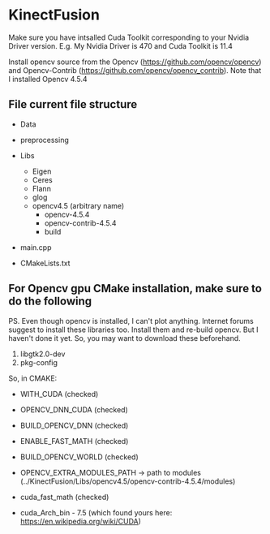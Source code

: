 # KinectFusion

Make sure you have intsalled Cuda Toolkit corresponding to your Nvidia Driver version. E.g. My Nvidia Driver is 470 and Cuda Toolkit is 11.4

Install opencv source from the Opencv (https://github.com/opencv/opencv) and Opencv-Contrib (https://github.com/opencv/opencv_contrib). Note that I installed Opencv 4.5.4

## File current file structure 

- Data
- preprocessing
- Libs
  - Eigen
  - Ceres
  - Flann
  - glog
  - opencv4.5 (arbitrary name) 
    - opencv-4.5.4
    - opencv-contrib-4.5.4
    - build

- main.cpp
- CMakeLists.txt


## For Opencv gpu CMake installation, make sure to do the following

PS. Even though opencv is installed, I can't plot anything. Internet forums suggest to install these libraries too. Install them and re-build opencv. But I haven't done it yet. So, you may want to download these beforehand. 
1. libgtk2.0-dev
2. pkg-config


So, in CMAKE: 

- WITH_CUDA (checked)
- OPENCV_DNN_CUDA (checked)
- BUILD_OPENCV_DNN (checked)
- ENABLE_FAST_MATH (checked)
- BUILD_OPENCV_WORLD (checked)
- OPENCV_EXTRA_MODULES_PATH  -> path to modules (../KinectFusion/Libs/opencv4.5/opencv-contrib-4.5.4/modules)

- cuda_fast_math  (checked)
- cuda_Arch_bin - 7.5 (which found yours here: https://en.wikipedia.org/wiki/CUDA)

